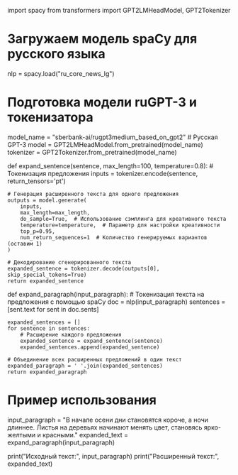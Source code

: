 import spacy
from transformers import GPT2LMHeadModel, GPT2Tokenizer

# Загружаем модель spaCy для русского языка
nlp = spacy.load("ru_core_news_lg")

# Подготовка модели ruGPT-3 и токенизатора
model_name = "sberbank-ai/rugpt3medium_based_on_gpt2"  # Русская GPT-3
model = GPT2LMHeadModel.from_pretrained(model_name)
tokenizer = GPT2Tokenizer.from_pretrained(model_name)

def expand_sentence(sentence, max_length=100, temperature=0.8):
    # Токенизация предложения
    inputs = tokenizer.encode(sentence, return_tensors='pt')

    # Генерация расширенного текста для одного предложения
    outputs = model.generate(
        inputs,
        max_length=max_length,
        do_sample=True,  # Использование сэмплинга для креативного текста
        temperature=temperature,  # Параметр для настройки креативности
        top_p=0.95,
        num_return_sequences=1  # Количество генерируемых вариантов (оставим 1)
    )

    # Декодирование сгенерированного текста
    expanded_sentence = tokenizer.decode(outputs[0], skip_special_tokens=True)
    return expanded_sentence

def expand_paragraph(input_paragraph):
    # Токенизация текста на предложения с помощью spaCy
    doc = nlp(input_paragraph)
    sentences = [sent.text for sent in doc.sents]
    
    expanded_sentences = []
    for sentence in sentences:
        # Расширение каждого предложения
        expanded_sentence = expand_sentence(sentence)
        expanded_sentences.append(expanded_sentence)

    # Объединение всех расширенных предложений в один текст
    expanded_paragraph = ' '.join(expanded_sentences)
    return expanded_paragraph

# Пример использования
input_paragraph = "В начале осени дни становятся короче, а ночи длиннее. Листья на деревьях начинают менять цвет, становясь ярко-желтыми и красными."
expanded_text = expand_paragraph(input_paragraph)

print("Исходный текст:", input_paragraph)
print("Расширенный текст:", expanded_text)
